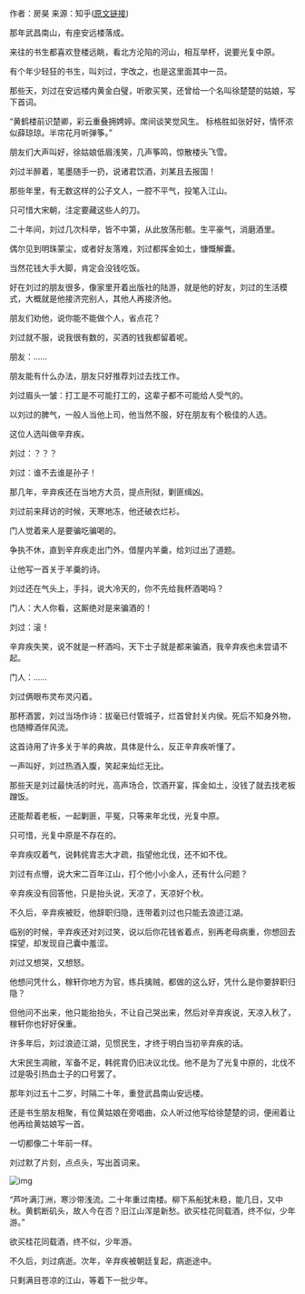 作者：房昊
来源：知乎([原文链接](https://www.zhihu.com/question/43669859/answer/352767931))

那年武昌南山，有座安远楼落成。

来往的书生都喜欢登楼远眺，看北方沦陷的河山，相互举杯，说要光复中原。

有个年少轻狂的书生，叫刘过，字改之，也是这里面其中一员。

那些天，刘过在安远楼内黄金白璧，听歌买笑，还曾给一个名叫徐楚楚的姑娘，写下首词。

“黄鹤楼前识楚卿，彩云重叠拥娉婷。席间谈笑觉风生。 标格胜如张好好，情怀浓似薛琼琼。半帘花月听弹筝。”

朋友们大声叫好，徐姑娘低眉浅笑，几声筝鸣，惊散楼头飞雪。

刘过半醉着，笔墨随手一扔，说诸君饮酒，刘某且去报国！

那些年里，有无数这样的公子文人，一腔不平气，投笔入江山。

只可惜大宋朝，注定要藏这些人的刀。

二十年间，刘过几次科举，皆不中第，从此放荡形骸。生平豪气，消磨酒里。

偶尔见到明珠蒙尘，或者好友落难，刘过都挥金如土，慷慨解囊。

当然花钱大手大脚，肯定会没钱吃饭。

好在刘过的朋友很多，像家里开着出版社的陆游，就是他的好友，刘过的生活模式，大概就是他接济完别人，其他人再接济他。

朋友们劝他，说你能不能做个人，省点花？

刘过就不服，说我很有数的，买酒的钱我都留着呢。

朋友：……

朋友能有什么办法，朋友只好推荐刘过去找工作。

刘过眉头一皱：打工是不可能打工的，这辈子都不可能给人受气的。

以刘过的脾气，一般人当他上司，他当然不服，好在朋友有个极佳的人选。

这位人选叫做辛弃疾。

刘过：？？？

刘过：谁不去谁是孙子！

那几年，辛弃疾还在当地方大员，提点刑狱，剿匪缉凶。

刘过前来拜访的时候，天寒地冻，他还破衣烂衫。

门人觉着来人是要骗吃骗喝的。

争执不休，直到辛弃疾走出门外，借屋内羊羹，给刘过出了道题。

让他写一首关于羊羹的诗。

刘过还在气头上，手抖，说大冷天的，你不先给我杯酒喝吗？

门人：大人你看，这厮绝对是来骗酒的！

刘过：滚！

辛弃疾失笑，说不就是一杯酒吗，天下士子就是都来骗酒，我辛弃疾也未尝请不起。

门人：……

刘过俩眼布灵布灵闪着。

那杯酒罢，刘过当场作诗：拔毫已付管城子，烂首曾封关内侯。死后不知身外物，也随樽酒伴风流。

这首诗用了许多关于羊的典故，具体是什么，反正辛弃疾听懂了。

一声叫好，刘过热酒入腹，笑起来灿烂无比。

那些天是刘过最快活的时光，高声场合，饮酒开宴，挥金如土，没钱了就去找老板蹭饭。

还能帮着老板，一起剿匪，平冤，只等来年北伐，光复中原。

只可惜，光复中原是不存在的。

辛弃疾叹着气，说韩侂胄志大才疏，指望他北伐，还不如不伐。

刘过有点懵，说大宋二百年江山，打个他小小金人，还有什么问题？

辛弃疾没有回答他，只是抬头说，天凉了，天凉好个秋。

不久后，辛弃疾被贬，他辞职归隐，连带着刘过也只能去浪迹江湖。

临别的时候，辛弃疾还对刘过笑，说以后你花钱省着点，别再老母病重，你想回去探望，却发现自己囊中羞涩。

刘过又想哭，又想怒。

他想问凭什么，稼轩你地方为官，练兵擒贼，都做的这么好，凭什么是你要辞职归隐？

但他问不出来，他只能抬抬头，不让自己哭出来，然后对辛弃疾说，天凉入秋了，稼轩你也好好保重。

许多年后，刘过浪迹江湖，见惯民生，才终于明白当初辛弃疾的话。

大宋民生凋敝，军备不足，韩侂胄仍旧决议北伐。他不是为了光复中原的，北伐不过是吸引热血士子的口号罢了。

那年刘过五十二岁，时隔二十年，重登武昌南山安远楼。

还是书生朋友相聚，有位黄姑娘在旁唱曲，众人听过他写给徐楚楚的词，便闹着让他再给黄姑娘写一首。

一切都像二十年前一样。

刘过默了片刻，点点头，写出首词来。

![img](https://static.jindll.com/notes/063325cwizfxz9vf7igf66.jpg)

“芦叶满汀洲，寒沙带浅流。二十年重过南楼。柳下系船犹未稳，能几日，又中秋。黄鹤断矶头，故人今在否？旧江山浑是新愁。欲买桂花同载酒，终不似，少年游。”

欲买桂花同载酒，终不似，少年游。

不久后，刘过病逝。次年，辛弃疾被朝廷复起，病逝途中。

只剩满目苍凉的江山，等着下一批少年。